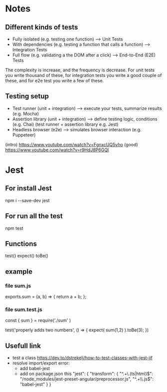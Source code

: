 # Notes
## Different kinds of tests
- Fully isolated (e.g. testing one function) --> Unit Tests
- With dependencies (e.g. testing a function that calls a function) --> Integration Tests
- Full flow (e.g. validating a the DOM after a click) --> End-to-End (E2E) Tests

The complexity is increase, and the frequency is decrease. 
For unit tests you write thousand of these, for integration tests you write a good couple of these, and for e2e test you write a few of these. 

## Testing setup
- Test runner (unit + integration) --> execute your tests, summarize results (e.g. Mocha) 
- Assertion library (unit + integration) --> define testing logic, conditions (e.g. Chai)  (test runner + assertion library e.g. Jest)
- Headless browser (e2e) --> simulates browser interaction (e.g. Puppeteer)

(intro) https://www.youtube.com/watch?v=FgnxcUQ5vho
(good) https://www.youtube.com/watch?v=r9HdJ8P6GQI

# Jest
## For install Jest
npm i --save-dev jest   

## For run all the test
npm test

## Functions
test() 
expect()
toBe()

## example 
### file sum.js
exports.sum = (a, b) => {
    return a + b;
};

### file sum.test.js
const { sum } = require('./sum' )

test('properly adds two numbers', () => {
    expect(
        sum(1,2)
    ).toBe(3);
})

## Usefull link
- test a class https://dev.to/dstrekelj/how-to-test-classes-with-jest-jif
- resolve import/export error: 
    - add babel-jest 
    - add on package.json this
        "jest": {
            "transform": {
            "^.+\\.(ts|html)$": "/node_modules/jest-preset-angular/preprocessor.js",
            "^.+\\.js$": "babel-jest"
            }
        }